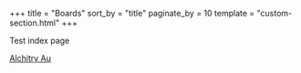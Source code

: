 +++
title = "Boards"
sort_by = "title"
paginate_by = 10
template = "custom-section.html"
+++

Test index page

[Alchitry Au](@/boards/Alchitry-Au.md)